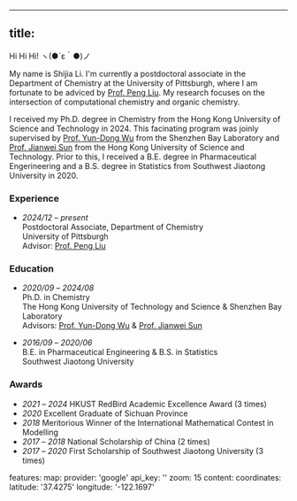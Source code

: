 
---
title:
---

Hi Hi Hi! ヽ(●´ε｀●)ノ<br />

My name is Shijia Li. I'm currently a postdoctoral associate in the Department of Chemistry at the University of Pittsburgh, where I am fortunate to be adviced by [Prof. Peng Liu](http://pengliu.owlstown.net/). My research focuses on the intersection of computational chemistry and organic chemistry. <br />

I received my Ph.D. degree in Chemistry from the Hong Kong University of Science and Technology in 2024. This facinating program was joinly supervised by [Prof. Yun-Dong Wu](http:/web.pkusz.edu.cn/wu/) from the Shenzhen Bay Laboratory and [Prof. Jianwei Sun](https://sunlab.hkust.edu.hk/cgi-bin/index.php) from the Hong Kong University of Science and Technology. Prior to this, I received a B.E. degree in Pharmaceutical Engerineering and a B.S. degree in Statistics from Southwest Jiaotong University in 2020.<br />


### Experience<br />
- _2024/12_ – _present_<br />
    Postdoctoral Associate, Department of Chemistry<br />
    University of Pittsburgh<br />
    Advisor: [Prof. Peng Liu](http://pengliu.owlstown.net/)<br />

### Education<br />
- _2020/09_ – _2024/08_<br />
    Ph.D. in Chemistry<br />
    The Hong Kong University of Technology and Science & Shenzhen Bay Laboratory<br />
    Advisors: [Prof. Yun-Dong Wu](http:/web.pkusz.edu.cn/wu/) & [Prof. Jianwei Sun](https://sunlab.hkust.edu.hk/cgi-bin/index.php)<br />

- _2016/09_ – _2020/06_<br />
    B.E. in Pharmaceutical Engineering & B.S. in Statistics<br />
    Southwest Jiaotong University<br />

### Awards    <br />
- _2021_ – _2024_  HKUST RedBird Academic Excellence Award (3 times) <br />
- _2020_           Excellent Graduate of Sichuan Province<br />
- _2018_           Meritorious Winner of the International Mathematical Contest in Modelling<br />
- _2017_ – _2018_  National Scholarship of China (2 times)<br />
- _2017_ – _2020_  First Scholarship of Southwest Jiaotong University (3 times)<br />



features:
  map:
    provider: 'google'
    api_key: ''
    zoom: 15
content:
  coordinates:
    latitude: '37.4275'
    longitude: '-122.1697'
